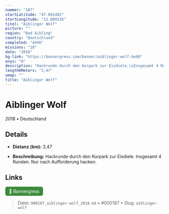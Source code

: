 ```yaml
---
nummer: "187"
startLatitude: "47.862482"
startLongitude: "12.009136"
titel: "Aiblinger Wolf"
picture: ""
region: "Bad Aibling"
country: "Deutschland"
completed: "4446"
missions: "18"
date: "2018"
bg-link: "https://bannergress.com/banner/aiblinger-wolf-be80"
onyx: "0"
description: "Hackrunde durch den Kurpark zur Eisdiele.\nInsgesamt 4 Runden. \nNur nach Aufforderung hacken."
lengthKMeters: "3,47"
umap: ""
title: "Aiblinger Wolf"
---
```

# Aiblinger Wolf

*2018* • Deutschland



## Details
- **Distanz (km):** 3,47



- **Beschreibung:** Hackrunde durch den Kurpark zur Eisdiele.
Insgesamt 4 Runden. 
Nur nach Aufforderung hacken.


## Links
<div style="margin-top: 0.5em;">
<a href="https://bannergress.com/banner/aiblinger-wolf-be80" target="_blank" style="display:inline-block;margin-right:8px;padding:6px 12px;background-color:#3c8b3c;color:white;text-decoration:none;border-radius:6px;">🔗 Bannergress</a>

</div>


> Datei: `000187_aiblinger-wolf_2018.md` • #000187 • Slug: `aiblinger-wolf`
